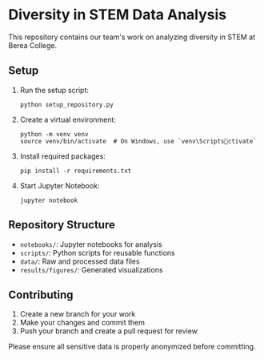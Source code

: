 # Diversity in STEM Data Analysis

This repository contains our team's work on analyzing diversity in STEM at Berea College.

## Setup

1. Run the setup script:
   ```
   python setup_repository.py
   ```

2. Create a virtual environment:
   ```
   python -m venv venv
   source venv/bin/activate  # On Windows, use `venv\Scriptsctivate`
   ```

3. Install required packages:
   ```
   pip install -r requirements.txt
   ```

4. Start Jupyter Notebook:
   ```
   jupyter notebook
   ```

## Repository Structure

- `notebooks/`: Jupyter notebooks for analysis
- `scripts/`: Python scripts for reusable functions
- `data/`: Raw and processed data files
- `results/figures/`: Generated visualizations

## Contributing

1. Create a new branch for your work
2. Make your changes and commit them
3. Push your branch and create a pull request for review

Please ensure all sensitive data is properly anonymized before committing.
